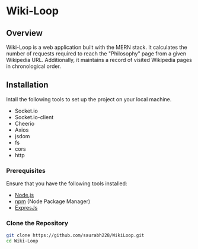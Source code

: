 
# Wiki-Loop

## Overview

Wiki-Loop is a web application built with the MERN stack. It calculates the number of requests required to reach the "Philosophy" page from a given Wikipedia URL. Additionally, it maintains a record of visited Wikipedia pages in chronological order.

## Installation

Intall the following tools to set up the project on your local machine.

- Socket.io
- Socket.io-client
- Cheerio
- Axios
- jsdom
- fs
- cors
- http

### Prerequisites

Ensure that you have the following tools installed:

- [Node.js](https://nodejs.org/)
- [npm](https://www.npmjs.com/) (Node Package Manager)
- [ExpresJs](https://expressjs.com/)

### Clone the Repository

```bash
git clone https://github.com/saurabh228/WikiLoop.git
cd Wiki-Loop
